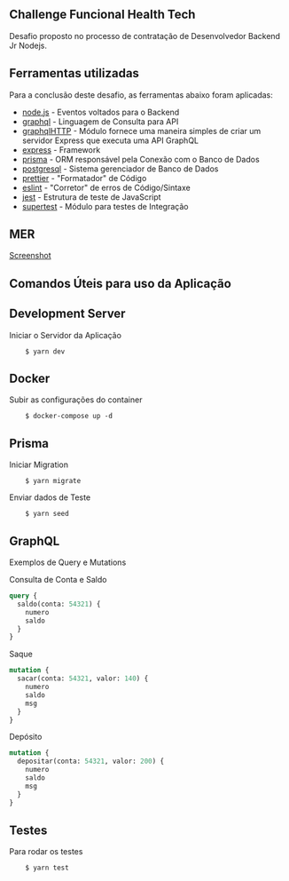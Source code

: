 ## Challenge Funcional Health Tech

Desafio proposto no processo de contratação de Desenvolvedor Backend Jr Nodejs.

## Ferramentas utilizadas

Para a conclusão deste desafio, as ferramentas abaixo foram aplicadas:

- [node.js] - Eventos voltados para o Backend
- [graphql] - Linguagem de Consulta para API
- [graphqlHTTP] - Módulo fornece uma maneira simples de criar um servidor Express que executa uma API GraphQL
- [express] - Framework
- [prisma] - ORM responsável pela Conexão com o Banco de Dados
- [postgresql] - Sistema gerenciador de Banco de Dados
- [prettier] - "Formatador" de Código
- [eslint] - "Corretor" de erros de Código/Sintaxe
- [jest] - Estrutura de teste de JavaScript
- [supertest] - Módulo para testes de Integração

## MER

[Screenshot]

## Comandos Úteis para uso da Aplicação

## Development Server

Iniciar o Servidor da Aplicação

```
    $ yarn dev
```

## Docker

Subir as configurações do container

```
    $ docker-compose up -d
```

## Prisma

Iniciar Migration

```
    $ yarn migrate
```

Enviar dados de Teste

```
    $ yarn seed
```

## GraphQL

Exemplos de Query e Mutations

Consulta de Conta e Saldo

```graphql
query {
  saldo(conta: 54321) {
    numero
    saldo
  }
}
```

Saque

```graphql
mutation {
  sacar(conta: 54321, valor: 140) {
    numero
    saldo
    msg
  }
}
```

Depósito

```graphql
mutation {
  depositar(conta: 54321, valor: 200) {
    numero
    saldo
    msg
  }
}
```

## Testes

Para rodar os testes

```
    $ yarn test
```

[//]: #
[node.js]: http://nodejs.org
[graphql]: https://graphql.org/
[express]: https://expressjs.com/
[graphqlhttp]: https://github.com/graphql/express-graphql
[prisma]: https://www.prisma.io/
[postgresql]: https://www.postgresql.org/
[prettier]: https://prettier.io/
[eslint]: https://eslint.org/
[jest]: https://jestjs.io/
[supertest]: https://www.npmjs.com/package/supertest
[screenshot]: mer.png
